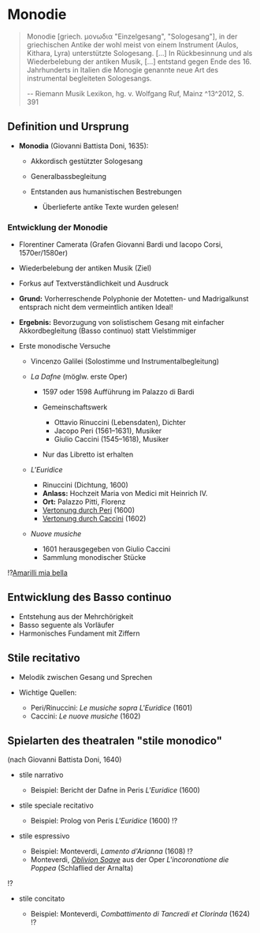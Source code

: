 <!--
author: Dennis Ried
email: dennis.ried@musikwiss.uni-halle.de
version: 1.0.0
language: de
narrator: Deutsch Female
comment: Monodie (Sitzung 3)
import: https://gitlab.informatik.uni-halle.de/muwi/vl-mugesch-i/-/raw/main/config.md
        https://raw.githubusercontent.com/LiaTemplates/citations/main/README.md

link: ../style.css
-->

# Monodie

> Monodie [griech. μονωδια "Einzelgesang", "Sologesang"], in der griechischen Antike der wohl meist von einem Instrument (Aulos, Kithara, Lyra) unterstützte Sologesang.
> [...]
> In Rückbesinnung und als Wiederbelebung der antiken Musik, [...] entstand gegen Ende des 16. Jahrhunderts in Italien die Monogie genannte neue Art des instrumental begleiteten Sologesangs.
>
> -- Riemann Musik Lexikon, hg. v. Wolfgang Ruf, Mainz ^13^2012, S. 391

## Definition und Ursprung
* **Monodia** (Giovanni Battista Doni, 1635):

  * Akkordisch gestützter Sologesang
  * Generalbassbegleitung
  * Entstanden aus humanistischen Bestrebungen

    * Überlieferte antike Texte wurden gelesen!

### Entwicklung der Monodie

* Florentiner Camerata (Grafen Giovanni Bardi und Iacopo Corsi, 1570er/1580er)
* Wiederbelebung der antiken Musik (Ziel)
* Forkus auf Textverständlichkeit und Ausdruck
* **Grund:** Vorherreschende Polyphonie der Motetten- und Madrigalkunst entsprach nicht dem vermeintlich antiken Ideal!
* **Ergebnis:** Bevorzugung von solistischem Gesang mit einfacher Akkordbegleitung (Basso continuo) statt Vielstimmiger 

* Erste monodische Versuche

  * Vincenzo Galilei (Solostimme und Instrumentalbegleitung)
  * _La Dafne_ (möglw. erste Oper)
    
    * 1597 oder 1598 Aufführung im Palazzo di Bardi
    * Gemeinschaftswerk

      * Ottavio Rinuccini (Lebensdaten), Dichter
      * Jacopo Peri (1561–1631), Musiker
      * Giulio Caccini (1545–1618), Musiker
    
    * Nur das Libretto ist erhalten

  * _L'Euridice_
    
    * Rinuccini (Dichtung, 1600) 
    * **Anlass:** Hochzeit Maria von Medici mit Heinrich IV.
    * **Ort:** Palazzo Pitti, Florenz
    * [Vertonung durch Peri](https://www.youtube.com/watch?v=v-Uf30MaXCY) (1600)
    * [Vertonung durch Caccini](https://www.youtube.com/watch?v=4EWX3p1ahWY) (1602)

  * _Nuove musiche_

    * 1601 herausgegeben von Giulio Caccini
    * Sammlung monodischer Stücke
  
!?[Amarilli mia bella](https://www.youtube.com/watch?v=bHVXUNtCcfk "Giulio Caccini: _Amarilli mia bella_, Jakub Józef Orliński")

## Entwicklung des Basso continuo
* Entstehung aus der Mehrchörigkeit
* Basso seguente als Vorläufer
* Harmonisches Fundament mit Ziffern

## Stile recitativo
* Melodik zwischen Gesang und Sprechen
* Wichtige Quellen:

  * Peri/Rinuccini: _Le musiche sopra L'Euridice_ (1601)
  * Caccini: _Le nuove musiche_ (1602)

## Spielarten des theatralen "stile monodico"
(nach Giovanni Battista Doni, 1640)

* stile narrativo 

  * Beispiel: Bericht der Dafne in Peris _L'Euridice_ (1600)

* stile speciale recitativo 

  * Beispiel: Prolog von Peris _L'Euridice_ (1600) !?[](https://www.youtube.com/watch?v=6Z1i4aYgmyc)

* stile espressivo 

  * Beispiel: Monteverdi, _Lamento d'Arianna_ (1608) !?[](https://www.youtube.com/watch?v=3iY1jBk50ok)
  * Monteverdi, [_Oblivion Soave_](https://youtu.be/MGRQhiaLTI8?si=XTwuiz0cB57rTsoz&t=7927 "Beginn der Arie bei 2:12:55") aus der Oper _L'incoronatione die Poppea_ (Schlaflied der Arnalta)

!?[](https://www.youtube.com/watch?v=q1DE1dTdCNE)

* stile concitato

  * Beispiel: Monteverdi, _Combattimento di Tancredi et Clorinda_ (1624) !?[](https://www.youtube.com/watch?v=AT_Ktsg86gs) 
